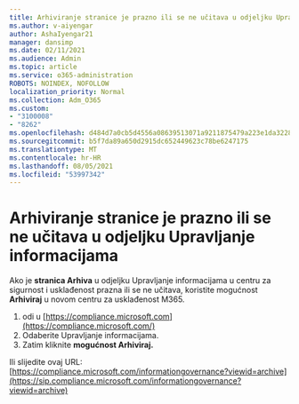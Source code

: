 ```yaml
---
title: Arhiviranje stranice je prazno ili se ne učitava u odjeljku Upravljanje informacijama
ms.author: v-aiyengar
author: AshaIyengar21
manager: dansimp
ms.date: 02/11/2021
ms.audience: Admin
ms.topic: article
ms.service: o365-administration
ROBOTS: NOINDEX, NOFOLLOW
localization_priority: Normal
ms.collection: Adm_O365
ms.custom:
- "3100008"
- "8262"
ms.openlocfilehash: d484d7a0cb5d4556a08639513071a9211875479a223e1da3228c7074fadcf4c8
ms.sourcegitcommit: b5f7da89a650d2915dc652449623c78be6247175
ms.translationtype: MT
ms.contentlocale: hr-HR
ms.lasthandoff: 08/05/2021
ms.locfileid: "53997342"
---
```

# <a name="archive-page-blank-or-not-loading-under-information-governance"></a>Arhiviranje stranice je prazno ili se ne učitava u odjeljku Upravljanje informacijama

Ako je **stranica Arhiva** u odjeljku Upravljanje informacijama u centru za sigurnost i usklađenost prazna ili se ne učitava, koristite mogućnost **Arhiviraj** u novom centru za usklađenost M365.

1. odi u [https://compliance.microsoft.com](https://compliance.microsoft.com/)
1. Odaberite Upravljanje informacijama.
1. Zatim kliknite **mogućnost Arhiviraj.**

Ili slijedite ovaj URL: [https://compliance.microsoft.com/informationgovernance?viewid=archive](https://sip.compliance.microsoft.com/informationgovernance?viewid=archive)